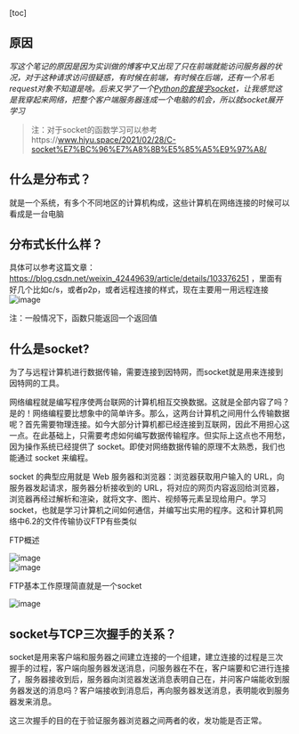 [toc]
## 原因
*写这个笔记的原因是因为实训做的博客中又出现了只在前端就能访问服务器的状况，对于这种请求访问很疑惑，有时候在前端，有时候在后端，还有一个吊毛request对象不知道是啥。后来又学了一个[Python的套接字socket](https://cloud.tencent.com/developer/article/1078620)，让我感觉这是我穿起来网络，把整个客户端服务器连成一个电脑的机会，所以就socket展开学习*  

> 注：对于socket的函数学习可以参考https://www.hiyu.space/2021/02/28/C-socket%E7%BC%96%E7%A8%8B%E5%85%A5%E9%97%A8/

## 什么是分布式？

就是一个系统，有多个不同地区的计算机构成，这些计算机在网络连接的时候可以看成是一台电脑

## 分布式长什么样？

具体可以参考这篇文章：https://blog.csdn.net/weixin_42449639/article/details/103376251 ，里面有好几个比如c/s，或者p2p，或者远程连接的样式，现在主要用一用远程连接  
![image](https://user-images.githubusercontent.com/74129445/148672218-c1662349-a649-4c15-8e1b-89e8dcfd2217.png)  

注：一般情况下，函数只能返回一个返回值

## 什么是socket?
为了与远程计算机进行数据传输，需要连接到因特网，而socket就是用来连接到因特网的工具。  


网络编程就是编写程序使两台联网的计算机相互交换数据。这就是全部内容了吗？是的！网络编程要比想象中的简单许多。那么，这两台计算机之间用什么传输数据呢？首先需要物理连接。如今大部分计算机都已经连接到互联网，因此不用担心这一点。在此基础上，只需要考虑如何编写数据传输程序。但实际上这点也不用愁，因为操作系统已经提供了 socket。即使对网络数据传输的原理不太熟悉，我们也能通过 socket 来编程。  


socket 的典型应用就是 Web 服务器和浏览器：浏览器获取用户输入的 URL，向服务器发起请求，服务器分析接收到的 URL，将对应的网页内容返回给浏览器，浏览器再经过解析和渲染，就将文字、图片、视频等元素呈现给用户。学习 socket，也就是学习计算机之间如何通信，并编写出实用的程序。这和计算机网络中6.2的文件传输协议FTP有些类似  

FTP概述

![image](https://user-images.githubusercontent.com/74129445/148685033-33f3bbbc-5446-49e2-b019-d5df84852cb8.png)  
![image](https://user-images.githubusercontent.com/74129445/148685049-46eac3c4-e5fd-4abf-9810-cfe9f2f668a6.png)  

FTP基本工作原理简直就是一个socket  

![image](https://user-images.githubusercontent.com/74129445/148685116-5db456cc-cafd-4372-86ba-b82d7be015a2.png)  




## socket与TCP三次握手的关系？

socket是用来客户端和服务器之间建立连接的一个组建，建立连接的过程是三次握手的过程，客户端向服务器发送消息，问服务器在不在，客户端要和它进行连接了，服务器接收到后，服务器向浏览器发送消息表明自己在，并问客户端能收到服务器发送的消息吗？客户端接收到消息后，再向服务器发送消息，表明能收到服务器发来消息。  

这三次握手的目的在于验证服务器浏览器之间两者的收，发功能是否正常。

